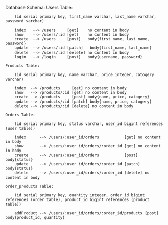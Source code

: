 Database Schema:
    Users Table:

        (id serial primary key, first_name varchar, last_name varchar, password varchar)

        index   --> /users     [get]    no content in body
        show    --> /users/:id [get]    no content in body
        create  --> /users     [post]   body{first_name, last_name, password}
        update  --> /users/:id [patch]   body{first_name, last_name}
        delete  --> /users/:id [delete] no content in body
        login   --> /login     [post]   body{username, password}

    Products Table:

        (id serial primary key, name varchar, price integer, catogery varchar)

        index  --> /products     [get] no content in body
        show   --> /products/:id [get] no content in body
        create --> /products     [post] body{name, price, catogery}
        update --> /products/:id [patch] body{name, price, catogery}
        delete --> /products/:id [delete] no content in body

    Orders Table:

        (id serial primary key, status varchar, user_id bigint references (user table))

        index      --> /users/:user_id/orders           [get] no content in body
        show       --> /users/:user_id/orders/:order_id [get] no content in body
        create     --> /users/:user_id/orders           [post] body{status}
        update     --> /users/:user_id/orders/:order_id [patch] body{status}
        delete     --> /users/:user_id/orders/:order_id [delete] no content in body

    order_products Table:

        (id serial primary key, quantity integer, order_id bigint references (order table), product_id bigint references (product table))

        addProduct --> /users/:user_id/orders/:order_id/products [post] body{product_id, quantity}



                